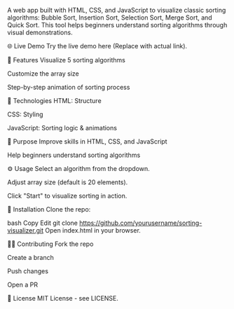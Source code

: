 A web app built with HTML, CSS, and JavaScript to visualize classic sorting algorithms: Bubble Sort, Insertion Sort, Selection Sort, Merge Sort, and Quick Sort. This tool helps beginners understand sorting algorithms through visual demonstrations.

🌐 Live Demo
Try the live demo here (Replace with actual link).

🚀 Features
Visualize 5 sorting algorithms

Customize the array size

Step-by-step animation of sorting process

🧰 Technologies
HTML: Structure

CSS: Styling

JavaScript: Sorting logic & animations

📖 Purpose
Improve skills in HTML, CSS, and JavaScript

Help beginners understand sorting algorithms

⚙️ Usage
Select an algorithm from the dropdown.

Adjust array size (default is 20 elements).

Click "Start" to visualize sorting in action.

📂 Installation
Clone the repo:

bash
Copy
Edit
git clone https://github.com/yourusername/sorting-visualizer.git
Open index.html in your browser.

👨‍💻 Contributing
Fork the repo

Create a branch

Push changes

Open a PR

📜 License
MIT License - see LICENSE.
